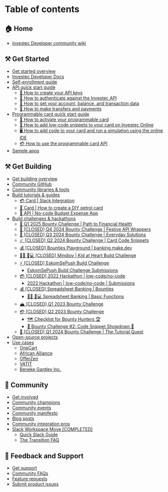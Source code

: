 # Table of contents

## 🏠 Home

* [Investec Developer community wiki](README.md)

## ⚒️ Get Started

* [Get started overview](get-started/get-started-overview.md)
* [Investec Developer Docs](https://developer.investec.com/za/api-products)
* [Self-enrollment guide](get-started/self-enrollment-guide.md)
* [API quick start guide](get-started/api-quick-start-guide/README.md)
  * [🔑 How to create your API keys](get-started/api-quick-start-guide/how-to-get-your-api-keys.md)
  * [👤 How to authenticate against the Investec API](get-started/api-quick-start-guide/how-to-authenticate.md)
  * [🏦 How to get your account, balance, and transaction data](get-started/api-quick-start-guide/how-to-get-your-transaction-history.md)
  * [💸 How to make transfers and payments](get-started/api-quick-start-guide/how-to-make-a-payment.md)
* [Programmable card quick start guide](get-started/card-quick-start-guide/README.md)
  * [🙌 How to activate your programmable card](get-started/card-quick-start-guide/how-to-activate-your-card-for-programmable-banking.md)
  * [🚀 How to add low-code snippets to your card on Investec Online](get-started/card-quick-start-guide/how-to-add-low-code-snippets-to-your-card-on-investec-online.md)
  * [🖥️ How to add code to your card and run a simulation using the online IDE](get-started/card-quick-start-guide/how-to-add-code-to-your-card.md)
  * [💳 How to use the programmable card API](get-started/card-quick-start-guide/how-to-use-the-cards-api.md)
* [Sample apps](get-started/sample-apps.md)

## ⚒️ Get Building

* [Get building overview](get-building/get-building-overview.md)
* [Community GitHub](https://github.com/Investec-Developer-Community)
* [Community libraries & tools](get-building/community-libraries-and-tools.md)
* [Build tutorials & guides](get-building/build-something-simple/README.md)
  * [💳 Card | Slack Integration](get-building/build-something-simple/card-or-slack-integration.md)
  * [🚗 Card | How to create a DIY petrol card](get-building/build-something-simple/card-or-how-to-create-a-diy-petrol-card.md)
  * [🎯 API | No-code Budget Expense App](get-building/build-something-simple/api-or-no-code-budget-expense-app.md)
* [Build challenges & hackathons](get-building/build-events/README.md)
  * [🎯 Q1 2025 Bounty Challenge | Path to Financial Health](get-building/build-events/q1-2025-bounty-challenge-or-path-to-financial-health.md)
  * [🎁 \[CLOSED\] Q4 2024 Bounty Challenge | Festive API Wrappers](get-building/build-events/q4-2024-bounty-challenge-festive-api-wrappers.md)
  * [🚂 \[CLOSED\] Q3 2024 Bounty Challenge | Everyday Solutions](get-building/build-events/q3-2024-bounty-challenge-every-day-solutions.md)
  * [☄️ \[CLOSED\] Q2 2024 Bounty Challenge | Card Code Snippets](get-building/build-events/q2-2024-bounty-challenge-or-card-code-snippets.md)
  * [💰 \[CLOSED\] Bounties Playground | banking.make.dev](get-building/build-events/open-bounties-playground-or-banking.make.dev.md)
  * [👩‍💻 👩💻 \[CLOSED\] Mindjoy | Kid at Heart Build Challenge](get-building/build-events/closed-mindjoy-or-kid-at-heart-build-challenge.md)
  * [⚡ \[CLOSED\] EskomSePush Build Challenge](get-building/build-events/closed-eskomsepush-build-challenge/README.md)
    * [EskomSePush Build Challenge Submissions](get-building/build-events/closed-eskomsepush-build-challenge/eskomsepush-build-challenge-submissions.md)
  * [💳 \[CLOSED\] 2022 Hackathon | low-code/no-code](get-building/build-events/q2-2022-hackathon-or-low-code-no-code/README.md)
    * [2022 Hackathon | low-code/no-code | Submissions](get-building/build-events/q2-2022-hackathon-or-low-code-no-code/2022-hackathon-or-low-code-no-code-or-submissions.md)
  * [💰 \[CLOSED\] Spreadsheet Banking | Bounties](get-building/build-events/closed-spreadsheet-banking-or-bounties/README.md)
    * [👩‍💻 👩💻 Spreadsheet Banking | Basic Functions](get-building/build-events/closed-spreadsheet-banking-or-bounties/spreadsheet-banking-or-basic-functions.md)
  * [🏔️ \[CLOSED\] Q1 2023 Bounty Challenge](get-building/build-events/closed-q1-2023-bounty-challenge.md)
  * [💳 \[CLOSED\] Q2 2023 Bounty Challenge](get-building/build-events/open-q2-2023-bounty-challenge/README.md)
    * [🗺️ Checklist for Bounty Hunters 🏆](get-building/build-events/open-q2-2023-bounty-challenge/checklist-for-bounty-hunters.md)
    * [🚀 Bounty Challenge #2: Code Snippet Showdown 🚀](get-building/build-events/open-q2-2023-bounty-challenge/bounty-challenge-2-code-snippet-showdown.md)
  * [🍕 \[CLOSED\] Q1 2024 Bounty Challenge | The Tutorial Quest](get-building/build-events/closed-q1-2024-bounty-challenge-or-the-tutorial-quest.md)
* [Open-source projects](https://github.com/Investec-Developer-Community/Community-Projects)
* [Use cases](get-building/use-cases/README.md)
  * [OneCart](get-building/use-cases/onecart.md)
  * [African Alliance](get-building/use-cases/african-alliance.md)
  * [OfferZen](get-building/use-cases/offerzen.md)
  * [VATIT](get-building/use-cases/vatit.md)
  * [Beneke Gantley Inc.](get-building/use-cases/beneke-gantley-inc..md)

## 🙌 Community

* [Get involved](community/get-involved.md)
* [Community champions](community/community-champions.md)
* [Community events](https://lu.ma/calendar/cal-JmTm7ODyxvv8Ge2)
* [Community manifesto](community/community-manifesto.md)
* [Blog posts](community/blog-posts.md)
* [Community integration pros](community/community-integration-pros.md)
* [Slack Workspace Move \[COMPLETED\]](community/transition-update/README.md)
  * [Quick Slack Guide](community/transition-update/quick-slack-guide.md)
  * [The Transition FAQ](community/transition-update/the-transition-faq.md)

## 💬 Feedback and Support

* [Get support](feedback-and-support/get-support.md)
* [Community FAQs](feedback-and-support/community-faqs.md)
* [Feature requests](https://github.com/orgs/Investec-Developer-Community/discussions)
* [Submit product issues](https://github.com/Investec-Developer-Community/.github/issues)
